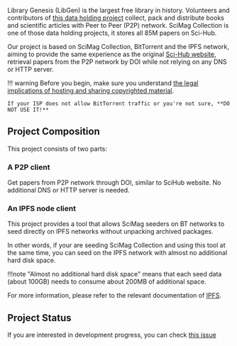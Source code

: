 Library Genesis (LibGen) is the largest free library in history. Volunteers and contributors of [this data holding project](https://www.reddit.com/r/libgen/comments/eo0y2c/library_genesis_project_update_25_million_books/) collect, pack and distribute books and scientific articles with Peer to Peer (P2P) network. SciMag Collection is one of those data holding projects, it stores all 85M papers on Sci-Hub.

Our project is based on SciMag Collection, BitTorrent and the IPFS network, aiming to provide the same experience as the original [Sci-Hub website](https://sci-hub.st/), retrieval papers from the P2P network by DOI while not relying on any DNS or HTTP server.

<!-- prettier-ignore -->
!!! warning
    Before you begin, make sure you understand [the legal implications of hosting and sharing copyrighted material](https://www.nolo.com/legal-encyclopedia/what-to-do-if-your-named-bit-torrent-lawsuit.html).

    If your ISP does not allow BitTorrent traffic or you're not sure, **DO NOT USE IT!**

## Project Composition

This project consists of two parts:

### A P2P client

Get papers from P2P network through DOI, similar to SciHub website. No additional DNS or HTTP server is needed.

### An IPFS node client

This project provides a tool that allows SciMag seeders on BT networks to seed directly on IPFS networks without unpacking archived packages.

In other words, if your are seeding SciMag Collection and using this tool at the same time, you can seed on the IPFS network with almost no additional hard disk space.

<!-- prettier-ignore -->
!!!note
    "Almost no additional hard disk space" means that each seed data (about 100GB) needs to consume about 200MB of additional space.

For more information, please refer to the relevant documentation of [IPFS](./ipfs.md).

## Project Status

If you are interested in development progress, you can check [this issue](https://github.com/sci-hub-p2p/sci-hub-p2p/issues/2)
